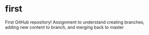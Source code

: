# first
First GitHub repository!
Assignment to understand creating branches, adding new content to branch, and merging back to master
